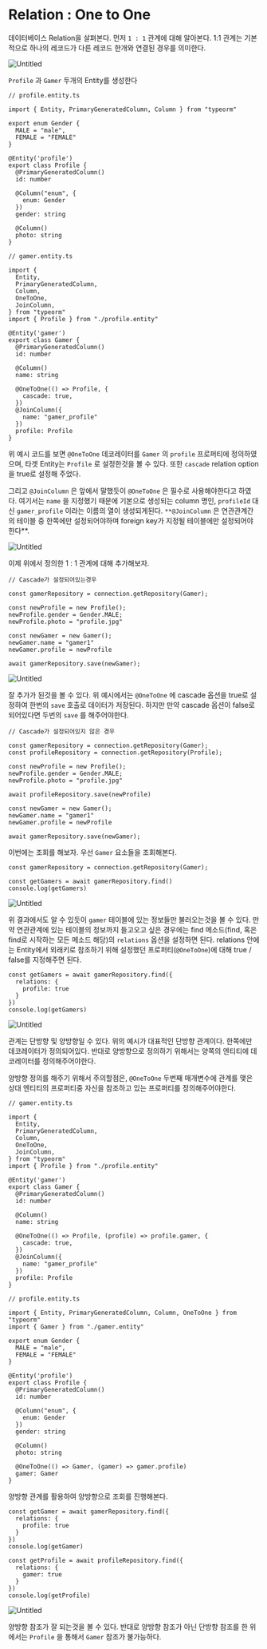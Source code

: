 # Relation : One to One

데이터베이스 Relation을 살펴본다. 먼저 `1 : 1` 관계에 대해 알아본다. 1:1 관계는 기본적으로 하나의 레코드가 다른 레코드 한개와 연결된 경우를 의미한다.

![Untitled](Relation%20One%20to%20One%20017e7830f4424828a2ae8435556aa22c/Untitled.png)

`Profile` 과 `Gamer` 두개의 Entity를 생성한다

```tsx
// profile.entity.ts

import { Entity, PrimaryGeneratedColumn, Column } from "typeorm"

export enum Gender {
  MALE = "male",
  FEMALE = "FEMALE"
}

@Entity('profile')
export class Profile {
  @PrimaryGeneratedColumn()
  id: number

  @Column("enum", {
    enum: Gender
  })
  gender: string

  @Column()
  photo: string
}

// gamer.entity.ts

import {
  Entity,
  PrimaryGeneratedColumn,
  Column,
  OneToOne,
  JoinColumn,
} from "typeorm"
import { Profile } from "./profile.entity"

@Entity('gamer')
export class Gamer {
  @PrimaryGeneratedColumn()
  id: number

  @Column()
  name: string

  @OneToOne(() => Profile, {
    cascade: true,
  })
  @JoinColumn({
    name: "gamer_profile"
  })
  profile: Profile
}
```

위 예시 코드를 보면 `@OneToOne` 데코레이터를 `Gamer` 의 `profile` 프로퍼티에 정의하였으며, 타겟 Entity는 `Profile` 로 설정한것을 볼 수 있다. 또한 `cascade` relation option을 true로 설정해 주었다.

그리고 `@JoinColumn` 은 앞에서 말했듯이 `@OneToOne` 은 필수로 사용해야한다고 하였다. 여기서는 `name` 을 지정했기 때문에 기본으로 생성되는 column 명인, `profileId` 대신 `gamer_profile` 이라는 이름의 열이 생성되게된다.   `**@JoinColumn` 은 연관관계간의 테이블 중 한쪽에만 설정되어야하며 foreign key가 지정될 테이블에만 설정되어야 한다**.

![Untitled](Relation%20One%20to%20One%20017e7830f4424828a2ae8435556aa22c/Untitled%201.png)

이제 위에서 정의한 1 : 1 관계에 대해 추가해보자.

```tsx
// Cascade가 설정되어있는경우

const gamerRepository = connection.getRepository(Gamer);

const newProfile = new Profile();
newProfile.gender = Gender.MALE;
newProfile.photo = "profile.jpg"

const newGamer = new Gamer();
newGamer.name = "gamer1"
newGamer.profile = newProfile

await gamerRepository.save(newGamer);
```

![Untitled](Relation%20One%20to%20One%20017e7830f4424828a2ae8435556aa22c/Untitled%202.png)

잘 추가가 된것을 볼 수 있다. 위 예시에서는 `@OneToOne` 에 cascade 옵션을 true로 설정하여 한번의 `save` 호출로 데이터가 저장된다. 하지만 만약 cascade 옵션이 false로 되어있다면 두번의 `save` 를 해주어야한다.

```tsx
// Cascade가 설정되어있지 않은 경우

const gamerRepository = connection.getRepository(Gamer);
const profileRepository = connection.getRepository(Profile);

const newProfile = new Profile();
newProfile.gender = Gender.MALE;
newProfile.photo = "profile.jpg"

await profileRepository.save(newProfile)

const newGamer = new Gamer();
newGamer.name = "gamer1"
newGamer.profile = newProfile

await gamerRepository.save(newGamer);
```

이번에는 조회를 해보자. 우선 `Gamer` 요소들을 조회해본다.

```tsx
const gamerRepository = connection.getRepository(Gamer);

const getGamers = await gamerRepository.find()
console.log(getGamers)
```

![Untitled](Relation%20One%20to%20One%20017e7830f4424828a2ae8435556aa22c/Untitled%203.png)

위 결과에서도 알 수 있듯이 `gamer` 테이블에 있는 정보들만 불러오는것을 볼 수 있다. 만약 연관관계에 있는 테이블의 정보까지 들고오고 싶은 경우에는 find 메소드(find, 혹은 find로 시작하는 모든 메소드 해당)의 `relations` 옵션을 설정하면 된다. relations 안에는 Entity에서 외래키로 참조하기 위해 설정했던 프로퍼티(`@OneToOne`)에 대해 true / false를 지정해주면 된다.

```tsx
const getGamers = await gamerRepository.find({
  relations: {
    profile: true
  }
})
console.log(getGamers)
```

![Untitled](Relation%20One%20to%20One%20017e7830f4424828a2ae8435556aa22c/Untitled%204.png)

관계는 단방향 및 양방향일 수 있다. 위의 예시가 대표적인 단방향 관계이다. 한쪽에만 데코레이터가 정의되어있다. 반대로 양방향으로 정의하기 위해서는 양쪽의 엔티티에 데코레이터를 정의해주어야한다. 

양방향 정의를 해주기 위해서 주의할점은, `@OneToOne` 두번째 매개변수에 관계를 맺은 상대 엔티티의 프로퍼티중 자신을 참조하고 있는 프로퍼티를 정의해주어야한다.

```tsx
// gamer.entity.ts

import {
  Entity,
  PrimaryGeneratedColumn,
  Column,
  OneToOne,
  JoinColumn,
} from "typeorm"
import { Profile } from "./profile.entity"

@Entity('gamer')
export class Gamer {
  @PrimaryGeneratedColumn()
  id: number

  @Column()
  name: string

  @OneToOne(() => Profile, (profile) => profile.gamer, {
    cascade: true,
  })
  @JoinColumn({
    name: "gamer_profile"
  })
  profile: Profile
}

// profile.entity.ts

import { Entity, PrimaryGeneratedColumn, Column, OneToOne } from "typeorm"
import { Gamer } from "./gamer.entity"

export enum Gender {
  MALE = "male",
  FEMALE = "FEMALE"
}

@Entity('profile')
export class Profile {
  @PrimaryGeneratedColumn()
  id: number

  @Column("enum", {
    enum: Gender
  })
  gender: string

  @Column()
  photo: string

  @OneToOne(() => Gamer, (gamer) => gamer.profile)
  gamer: Gamer
}
```

양방향 관계를 활용하여 양방향으로 조회를 진행해본다.

```tsx
const getGamer = await gamerRepository.find({
  relations: {
    profile: true
  }
})
console.log(getGamer)

const getProfile = await profileRepository.find({
  relations: {
    gamer: true
  }
})
console.log(getProfile)
```

![Untitled](Relation%20One%20to%20One%20017e7830f4424828a2ae8435556aa22c/Untitled%205.png)

양방향 참조가 잘 되는것을 볼 수 있다. 반대로 양방향 참조가 아닌 단방향 참조를 한 위에서는 `Profile` 을 통해서 `Gamer` 참조가 불가능하다.